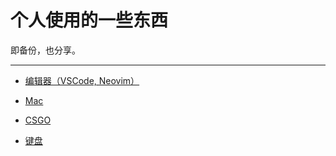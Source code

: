 # 个人使用的一些东西

即备份，也分享。

--- 

- [编辑器（VSCode, Neovim）](./编辑器/README.md)

- [Mac](./Mac/README.md)

- [CSGO](./CSGO/README.md)

- [键盘](./键盘/README.md)
